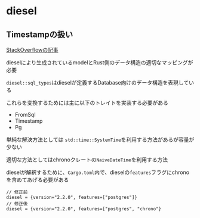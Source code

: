 # diesel

## Timestampの扱い
[StackOverflowの記事](https://stackoverflow.com/questions/38676229/timestamp-in-rusts-diesel-library-with-postgres)

dieselにより生成されているmodelとRust側のデータ構造の適切なマッピングが必要

`diesel::sql_types`はdieselが定義するDatabase向けのデータ構造を表現している

これらを変換するためには主に以下のトレイトを実装する必要がある

- FromSql
- Timestamp
- Pg

単純な解決方法としては
`std::time::SystemTime`を利用する方法があるが容量が少ない

適切な方法としてはchronoクレートの`NaiveDateTime`を利用する方法

dieselが解釈するために、`Cargo.toml`内で、dieselの`features`フラグにchronoを含めてあげる必要がある
```
// 修正前
diesel = {version="2.2.0", features=["postgres"]}
// 修正後
diesel = {version="2.2.0", features=["postgres", "chrono"}
```

